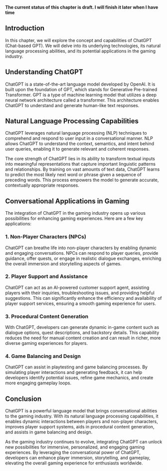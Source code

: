 **The current status of this chapter is draft. I will finish it later when I have time**

Introduction
------------

In this chapter, we will explore the concept and capabilities of ChatGPT (Chat-based GPT). We will delve into its underlying technologies, its natural language processing abilities, and its potential applications in the gaming industry.

Understanding ChatGPT
---------------------

ChatGPT is a state-of-the-art language model developed by OpenAI. It is built upon the foundation of GPT, which stands for Generative Pre-trained Transformer. GPT is a type of machine learning model that utilizes a deep neural network architecture called a transformer. This architecture enables ChatGPT to understand and generate human-like text responses.

Natural Language Processing Capabilities
----------------------------------------

ChatGPT leverages natural language processing (NLP) techniques to comprehend and respond to user input in a conversational manner. NLP allows ChatGPT to understand the context, semantics, and intent behind user queries, enabling it to generate relevant and coherent responses.

The core strength of ChatGPT lies in its ability to transform textual inputs into meaningful representations that capture important linguistic patterns and relationships. By training on vast amounts of text data, ChatGPT learns to predict the most likely next word or phrase given a sequence of preceding words. This process empowers the model to generate accurate, contextually appropriate responses.

Conversational Applications in Gaming
-------------------------------------

The integration of ChatGPT in the gaming industry opens up various possibilities for enhancing gaming experiences. Here are a few key applications:

### 1. Non-Player Characters (NPCs)

ChatGPT can breathe life into non-player characters by enabling dynamic and engaging conversations. NPCs can respond to player queries, provide guidance, offer quests, or engage in realistic dialogue exchanges, enriching the overall immersion and storytelling aspects of games.

### 2. Player Support and Assistance

ChatGPT can act as an AI-powered customer support agent, assisting players with their inquiries, troubleshooting issues, and providing helpful suggestions. This can significantly enhance the efficiency and availability of player support services, ensuring a smooth gaming experience for users.

### 3. Procedural Content Generation

With ChatGPT, developers can generate dynamic in-game content such as dialogue options, quest descriptions, and backstory details. This capability reduces the need for manual content creation and can result in richer, more diverse gaming experiences for players.

### 4. Game Balancing and Design

ChatGPT can assist in playtesting and game balancing processes. By simulating player interactions and generating feedback, it can help developers identify potential issues, refine game mechanics, and create more engaging gameplay loops.

Conclusion
----------

ChatGPT is a powerful language model that brings conversational abilities to the gaming industry. With its natural language processing capabilities, it enables dynamic interactions between players and non-player characters, improves player support systems, aids in procedural content generation, and assists in game balancing and design.

As the gaming industry continues to evolve, integrating ChatGPT can unlock new possibilities for immersive, personalized, and engaging gaming experiences. By leveraging the conversational power of ChatGPT, developers can enhance player immersion, storytelling, and gameplay, elevating the overall gaming experience for enthusiasts worldwide.
